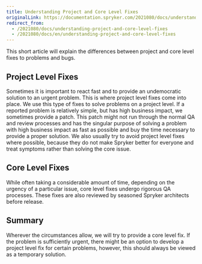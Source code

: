 ```yaml
---
title: Understanding Project and Core Level Fixes
originalLink: https://documentation.spryker.com/2021080/docs/understanding-project-and-core-level-fixes
redirect_from:
  - /2021080/docs/understanding-project-and-core-level-fixes
  - /2021080/docs/en/understanding-project-and-core-level-fixes
---
```


This short article will explain the differences between project and core level fixes to problems and bugs.

## Project Level Fixes

Sometimes it is important to react fast and to provide an undemocratic solution to an urgent problem. This is where project level fixes come into place. We use this type of fixes to solve problems on a project level. If a reported problem is relatively simple, but has high business impact, we sometimes provide a patch. This patch might not run through the normal QA and review processes and has the singular purpose of solving a problem with high business impact as fast as possible and buy the time necessary to provide a proper solution.
We also usually try to avoid project level fixes where possible, because they do not make Spryker better for everyone and treat symptoms rather than solving the core issue.

## Core Level Fixes

While often taking a considerable amount of time, depending on the urgency of a particular issue, core level fixes undergo rigorous QA processes. These fixes are also reviewed by seasoned Spryker architects before release.

## Summary

Wherever the circumstances allow, we will try to provide a core level fix. If the problem is sufficiently urgent, there might be an option to develop a project level fix for certain problems, however, this should always be viewed as a temporary solution.

